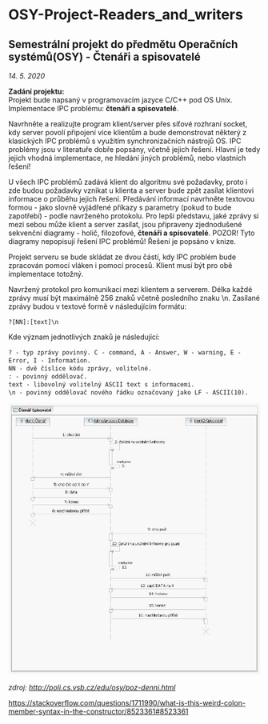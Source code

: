 # OSY-Project-Readers_and_writers
## Semestrální projekt do předmětu Operačních systémů(OSY) - Čtenáři a spisovatelé  
*14. 5. 2020*  

**Zadání projektu:**  
Projekt bude napsaný v programovacím jazyce C/C++ pod OS Unix.  
Implementace IPC problému: **čtenáři a spisovatelé**.  
  
Navrhněte a realizujte program klient/server přes síťové rozhraní socket, kdy server povolí připojení více klientům a bude demonstrovat některý z klasických IPC problémů s využitím synchronizačních nástrojů OS. IPC problémy jsou v literatuře dobře popsány, včetně jejich řešení. Hlavní je tedy jejich vhodná implementace, ne hledání jiných problémů, nebo vlastních řešení!  
  
U všech IPC problémů zadává klient do algoritmu své požadavky, proto i zde budou požadavky vznikat u klienta a server bude zpět zasílat klientovi informace o průběhu jejich řešení. Předávání informací navrhněte textovou formou - jako slovně vyjádřené příkazy s parametry (pokud to bude zapotřebí) - podle navrženého protokolu. Pro lepší představu, jaké zprávy si mezi sebou může klient a server zasílat, jsou připraveny zjednodušené sekvenční diagramy - holič, filozofové, **čtenáři a spisovatelé**. POZOR! Tyto diagramy nepopisují řešení IPC problémů! Řešení je popsáno v knize.  
  
Projekt serveru se bude skládat ze dvou částí, kdy IPC problém bude zpracován pomocí vláken i pomocí procesů. Klient musí být pro obě implementace totožný.  
  
Navržený protokol pro komunikaci mezi klientem a serverem. Délka každé zprávy musí být maximálně 256 znaků včetně posledního znaku \n. Zasílané zprávy budou v textové formě v následujícím formátu:  

    ?[NN]:[text]\n  
    
Kde význam jednotlivých znaků je následující:

    ? - typ zprávy povinný. C - command, A - Answer, W - warning, E - Error, I - Information.
    NN - dvě číslice kódu zprávy, volitelné.
    : - povinný oddělovač.
    text - libovolný volitelný ASCII text s informacemi.
    \n - povinný oddělovač nového řádku označovaný jako LF - ASCII(10).  
      
![cten-spis](/cten-spis.jpg)

*zdroj: http://poli.cs.vsb.cz/edu/osy/poz-denni.html*  

https://stackoverflow.com/questions/1711990/what-is-this-weird-colon-member-syntax-in-the-constructor/8523361#8523361
